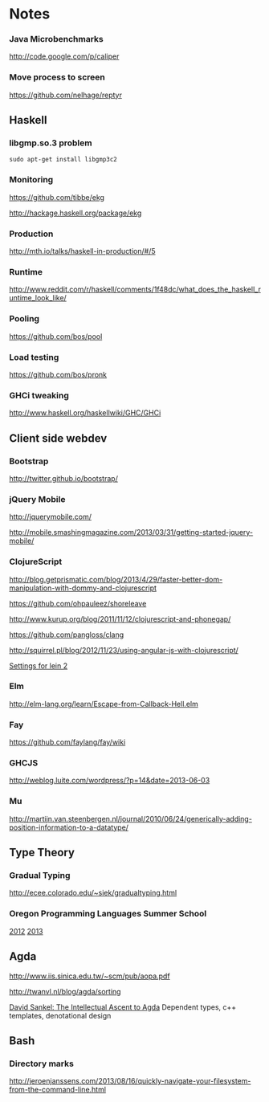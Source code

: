 Notes
=====

### Java Microbenchmarks

http://code.google.com/p/caliper

### Move process to screen

https://github.com/nelhage/reptyr

## Haskell

### libgmp.so.3 problem

    sudo apt-get install libgmp3c2

### Monitoring

https://github.com/tibbe/ekg

http://hackage.haskell.org/package/ekg

### Production

http://mth.io/talks/haskell-in-production/#/5

### Runtime

http://www.reddit.com/r/haskell/comments/1f48dc/what_does_the_haskell_runtime_look_like/

### Pooling

https://github.com/bos/pool

### Load testing

https://github.com/bos/pronk

### GHCi tweaking

http://www.haskell.org/haskellwiki/GHC/GHCi

## Client side webdev

### Bootstrap

http://twitter.github.io/bootstrap/

### jQuery Mobile

http://jquerymobile.com/

http://mobile.smashingmagazine.com/2013/03/31/getting-started-jquery-mobile/

### ClojureScript

http://blog.getprismatic.com/blog/2013/4/29/faster-better-dom-manipulation-with-dommy-and-clojurescript

https://github.com/ohpauleez/shoreleave

http://www.kurup.org/blog/2011/11/12/clojurescript-and-phonegap/

https://github.com/pangloss/clang

http://squirrel.pl/blog/2012/11/23/using-angular-js-with-clojurescript/

[Settings for lein 2](https://gist.github.com/niteria/5893617)

### Elm

http://elm-lang.org/learn/Escape-from-Callback-Hell.elm

### Fay

https://github.com/faylang/fay/wiki

### GHCJS

http://weblog.luite.com/wordpress/?p=14&date=2013-06-03

### Mu

http://martijn.van.steenbergen.nl/journal/2010/06/24/generically-adding-position-information-to-a-datatype/

## Type Theory

### Gradual Typing

http://ecee.colorado.edu/~siek/gradualtyping.html

### Oregon Programming Languages Summer School

[2012](https://www.cs.uoregon.edu/research/summerschool/summer12/curriculum.html)
[2013](http://www.cs.uoregon.edu/research/summerschool/summer13/curriculum.html)

## Agda

http://www.iis.sinica.edu.tw/~scm/pub/aopa.pdf

http://twanvl.nl/blog/agda/sorting

[David Sankel: The Intellectual Ascent to Agda](http://www.youtube.com/watch?v=vy5C-mlUQ1w)
Dependent types, c++ templates, denotational design

## Bash

### Directory marks

http://jeroenjanssens.com/2013/08/16/quickly-navigate-your-filesystem-from-the-command-line.html
